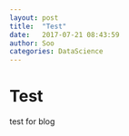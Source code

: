 ```yaml
---
layout: post
title:  "Test"
date:   2017-07-21 08:43:59
author: Soo
categories: DataScience
---
```


# Test

test for blog
